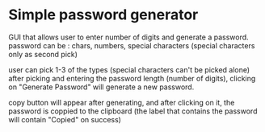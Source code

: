 # Simple password generator

GUI that allows user to enter number of digits and generate a password.
password can be : chars, numbers, special characters (special characters only as second pick)

user can pick 1-3 of the types (special characters can't be picked alone)
after picking and entering the password length (number of digits), clicking on "Generate Password" will generate a new password.

copy button will appear after generating, and after clicking on it, the password is coppied to the clipboard (the label that contains the password will contain "Copied" on success)

